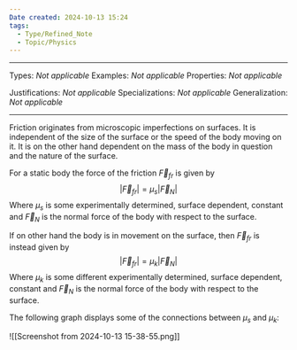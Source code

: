 ```yaml
---
Date created: 2024-10-13 15:24
tags:
  - Type/Refined_Note
  - Topic/Physics
---
```


---

Types: _Not applicable_
Examples: _Not applicable_
Properties: _Not applicable_

Justifications: _Not applicable_
Specializations: _Not applicable_
Generalization: _Not applicable_

---

Friction originates from microscopic imperfections on surfaces. It is independent of the size of the surface or the speed of the body moving on it. It is on the other hand dependent on the mass of the body in question and the nature of the surface. 

For a static body the force of the friction $\vec{F}_{fr}$ is given by $$ \left| \vec{F}_{fr} \right| =\mu_{s}\left| \vec{F}_{N} \right|  $$Where $\mu_{s}$ is some experimentally determined, surface dependent, constant and $\vec{F}_{N}$ is the normal force of the body with respect to the surface. 

If on other hand the body is in movement on the surface, then $\vec{F}_{fr}$ is instead given by $$ \left| \vec{F}_{fr} \right| =\mu_{k}\left| \vec{F}_{N} \right|  $$Where $\mu_{k}$ is some different experimentally determined, surface dependent, constant and $\vec{F}_{N}$ is the normal force of the body with respect to the surface. 

The following graph displays some of the connections between $\mu_{s}$ and $\mu_{k}$:

![[Screenshot from 2024-10-13 15-38-55.png]]
